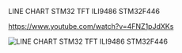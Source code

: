 LINE CHART STM32 TFT ILI9486 STM32F446

https://www.youtube.com/watch?v=4FNZ1pJdXKs

![LINE CHART STM32 TFT ILI9486 STM32F446](https://github.com/offpic/LINE-CHART-STM32-TFT-ILI9486-STM32F446/assets/31142397/0107b273-2fc9-4e34-8aec-0ec2d91dbf91)
